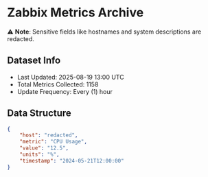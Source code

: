 # Zabbix Metrics Archive

⚠️ **Note**: Sensitive fields like hostnames and system descriptions are redacted.

## Dataset Info
- Last Updated: 2025-08-19 13:00 UTC
- Total Metrics Collected: 1158
- Update Frequency: Every (1) hour

## Data Structure
```json
{
    "host": "redacted",
    "metric": "CPU Usage",
    "value": "12.5",
    "units": "%",
    "timestamp": "2024-05-21T12:00:00"
}
```
